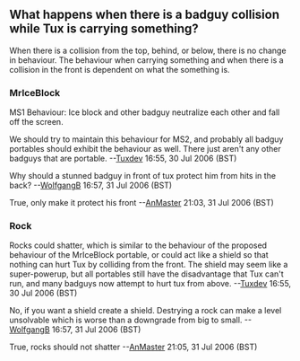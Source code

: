 What happens when there is a badguy collision while Tux is carrying something?
------------------------------------------------------------------------------

When there is a collision from the top, behind, or below, there is no change in behaviour. The behaviour when carrying something and when there is a collision in the front is dependent on what the something is.

### MrIceBlock

MS1 Behaviour: Ice block and other badguy neutralize each other and fall off the screen.

We should try to maintain this behaviour for MS2, and probably all badguy portables should exhibit the behaviour as well. There just aren't any other badguys that are portable. --[Tuxdev](mediawiki/Users/tuxdev) 16:55, 30 Jul 2006 (BST)

  
Why should a stunned badguy in front of tux protect him from hits in the back? --[WolfgangB](mediawiki/Users/wolfgangb) 16:57, 31 Jul 2006 (BST)

  
True, only make it protect his front --[AnMaster](mediawiki/Users/anmaster) 21:03, 31 Jul 2006 (BST)

### Rock

Rocks could shatter, which is similar to the behaviour of the proposed behaviour of the MrIceBlock portable, or could act like a shield so that nothing can hurt Tux by colliding from the front. The shield may seem like a super-powerup, but all portables still have the disadvantage that Tux can't run, and many badguys now attempt to hurt tux from above. --[Tuxdev](mediawiki/Users/tuxdev) 16:55, 30 Jul 2006 (BST)

  
No, if you want a shield create a shield. Destrying a rock can make a level unsolvable which is worse than a downgrade from big to small. --[WolfgangB](mediawiki/Users/wolfgangb) 16:57, 31 Jul 2006 (BST)

  
True, rocks should not shatter --[AnMaster](mediawiki/Users/anmaster) 21:05, 31 Jul 2006 (BST)
